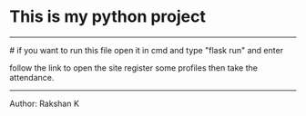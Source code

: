 # This is my python project 
<hr>
# if you want to run this file open it in cmd and type "flask run" and enter

follow the link to open the site
register some profiles then take the attendance.

<hr>
Author: Rakshan K
